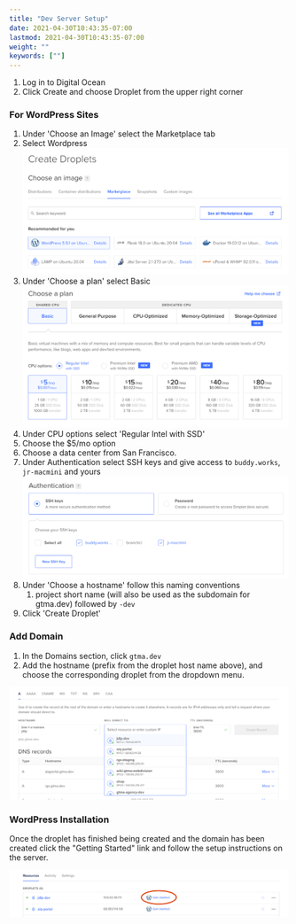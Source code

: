 ```yaml
---
title: "Dev Server Setup"
date: 2021-04-30T10:43:35-07:00
lastmod: 2021-04-30T10:43:35-07:00
weight: ""
keywords: [""]
---
```


1. Log in to Digital Ocean
2. Click Create and choose Droplet from the upper right corner

### For WordPress Sites


1. Under 'Choose an Image' select the Marketplace tab
2. Select Wordpress
   ![Choose an Image](droplet-marketplace.png)
3. Under 'Choose a plan' select Basic
   ![Choose a Plan](choose-a-plan.png)
4. Under CPU options select 'Regular Intel with SSD'
5. Choose the $5/mo option
6. Choose a data center from San Francisco.
7. Under Authentication select SSH keys and give access to `buddy.works`, `jr-macmini` and yours
   ![Authentication](authentication.png)
8. Under 'Choose a hostname' follow this naming conventions
   1. project short name (will also be used as the subdomain for gtma.dev) followed by `-dev`
9.  Click 'Create Droplet'

### Add Domain

1. In the Domains section, click `gtma.dev`
2. Add the hostname (prefix from the droplet host name above), and choose the corresponding droplet from the dropdown menu.

![Domain Setup](domain-setup.png)

### WordPress Installation

Once the droplet has finished being created and the domain has been created click the "Getting Started" link and follow the setup instructions on the server.

![Getting Started](droplet-get-started.png)
